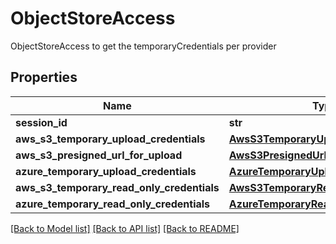 # ObjectStoreAccess

ObjectStoreAccess to get the temporaryCredentials per provider
## Properties
Name | Type | Description | Notes
------------ | ------------- | ------------- | -------------
**session_id** | **str** |  | [optional] 
**aws_s3_temporary_upload_credentials** | [**AwsS3TemporaryUploadCredentials**](AwsS3TemporaryUploadCredentials.md) |  | [optional] 
**aws_s3_presigned_url_for_upload** | [**AwsS3PresignedUrlForUpload**](AwsS3PresignedUrlForUpload.md) |  | [optional] 
**azure_temporary_upload_credentials** | [**AzureTemporaryUploadCredentials**](AzureTemporaryUploadCredentials.md) |  | [optional] 
**aws_s3_temporary_read_only_credentials** | [**AwsS3TemporaryReadOnlyCredentials**](AwsS3TemporaryReadOnlyCredentials.md) |  | [optional] 
**azure_temporary_read_only_credentials** | [**AzureTemporaryReadOnlyCredentials**](AzureTemporaryReadOnlyCredentials.md) |  | [optional] 

[[Back to Model list]](../README.md#documentation-for-models) [[Back to API list]](../README.md#documentation-for-api-endpoints) [[Back to README]](../README.md)


